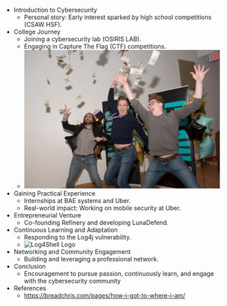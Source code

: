 - Introduction to Cybersecurity
	- Personal story: Early interest sparked by high school competitions (CSAW HSF).
- College Journey
	- Joining a cybersecurity lab (OSIRIS LAB).
	- Engaging in Capture The Flag (CTF) competitions.
	- ![36364661 Facebook.jpg](../assets/36364661_Facebook_1697435773557_0.jpg)
- Gaining Practical Experience
	- Internships at BAE systems and Uber.
	- Real-world impact: Working on mobile security at Uber.
- Entrepreneurial Venture
	- Co-founding Refinery and developing LunaDefend.
- Continuous Learning and Adaptation
	- Responding to the Log4j vulnerability.
	- ![Log4Shell Logo](https://www.lunasec.io/docs/img/log4shell-logo.png)
- Networking and Community Engagement
	- Building and leveraging a professional network.
- Conclusion
	- Encouragement to pursue passion, continuously learn, and engage with the cybersecurity community​
- References
	- https://breadchris.com/pages/how-i-got-to-where-i-am/